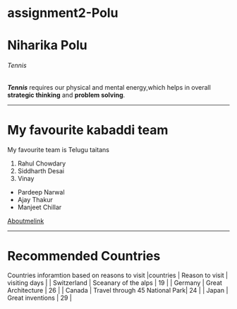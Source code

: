 # assignment2-Polu
# Niharika Polu
###### Tennis

***Tennis*** requires our physical and mental energy,which helps in overall **strategic thinking** and **problem solving**.

____
# My favourite kabaddi team
My favourite team is Telugu taitans
1. Rahul Chowdary
2. Siddharth Desai
3. Vinay

* Pardeep Narwal
* Ajay Thakur
* Manjeet Chillar

[Aboutmelink](AboutMe.md)

---

# Recommended Countries
Countries inforamtion based on reasons to visit
|countries        | Reason to visit                | visiting days  |
| Switzerland     | Sceanary of the alps           |  19            |
| Germany         | Great Architecture             |  26            |
| Canada          | Travel through 45 National Park|  24            |
| Japan           |  Great inventions             |  29            |
